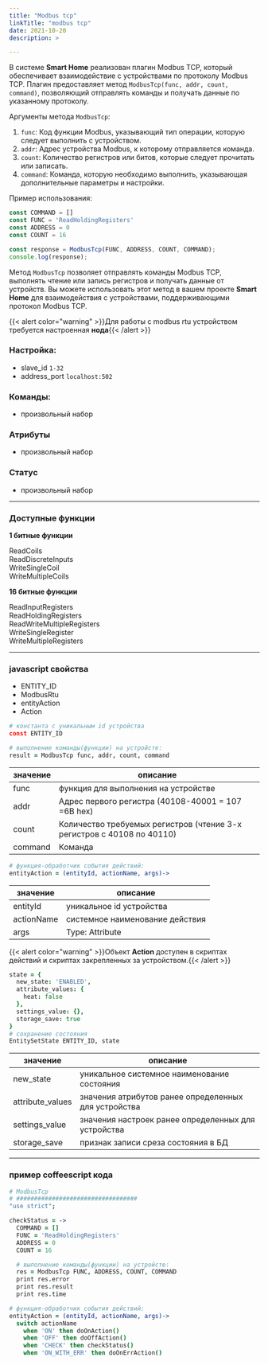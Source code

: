 ```yaml
---
title: "Modbus tcp"
linkTitle: "modbus tcp"
date: 2021-10-20
description: >

---
```


В системе **Smart Home** реализован плагин Modbus TCP, который обеспечивает взаимодействие с устройствами по протоколу
Modbus TCP.
Плагин предоставляет метод `ModbusTcp(func, addr, count, command)`, позволяющий отправлять команды и получать данные по
указанному протоколу.

Аргументы метода `ModbusTcp`:

1. `func`: Код функции Modbus, указывающий тип операции, которую следует выполнить с устройством.
2. `addr`: Адрес устройства Modbus, к которому отправляется команда.
3. `count`: Количество регистров или битов, которые следует прочитать или записать.
4. `command`: Команда, которую необходимо выполнить, указывающая дополнительные параметры и настройки.

Пример использования:

```javascript
const COMMAND = []
const FUNC = 'ReadHoldingRegisters'
const ADDRESS = 0
const COUNT = 16

const response = ModbusTcp(FUNC, ADDRESS, COUNT, COMMAND);
console.log(response);
```

Метод `ModbusTcp` позволяет отправлять команды Modbus TCP, выполнять чтение или запись регистров и получать данные от
устройств.
Вы можете использовать этот метод в вашем проекте **Smart Home** для взаимодействия с устройствами, поддерживающими
протокол Modbus TCP.

{{< alert color="warning" >}}Для работы с modbus rtu устройством требуется настроенная **нода**{{< /alert >}}

### Настройка:

* slave_id `1-32`
* address_port `localhost:502`

### Команды:

* произвольный набор

### Атрибуты

* произвольный набор

### Статус

* произвольный набор

----------------

### Доступные функции

**1 битные функции**

ReadCoils           
ReadDiscreteInputs  
WriteSingleCoil     
WriteMultipleCoils

**16 битные функции**

ReadInputRegisters          
ReadHoldingRegisters        
ReadWriteMultipleRegisters  
WriteSingleRegister         
WriteMultipleRegisters


----------------

### javascript свойства

* ENTITY_ID
* ModbusRtu
* entityAction
* Action

```coffeescript
# константа с уникальным id устройства
const ENTITY_ID
````

```coffeescript
# выполнение команды(функции) на устройсте:
result = ModbusTcp func, addr, count, command
```

| значение | описание                                                               |
|----------|------------------------------------------------------------------------|
| func     | функция для выполнения на устройстве                                   |
| addr     | Адрес первого регистра (40108-40001 = 107 =6B hex)                     |
| count    | Количество требуемых регистров (чтение 3-х регистров с 40108 по 40110) |
| command  | Команда                                                                |

```coffeescript
# функция-обработчик события действий:
entityAction = (entityId, actionName, args)->
```

| значение   | описание                        |
|------------|---------------------------------|
| entityId   | уникальное id устройства        |
| actionName | системное наименование действия |
| args       | Type: Attribute                 |

{{< alert color="warning" >}}Объект **Action** доступен в скриптах действий и скриптах закрепленных за устройством.{{<
/alert >}}

```coffeescript
state = {
  new_state: 'ENABLED',
  attribute_values: {
    heat: false
  },
  settings_value: {},
  storage_save: true
}
# сохранение состояния 
EntitySetState ENTITY_ID, state
```

| значение         | описание                                             |
|------------------|------------------------------------------------------|
| new_state        | уникальное системное наименование состояния          |
| attribute_values | значения атрибутов ранее определенных для устройства |
| settings_value   | значения настроек ранее определенных для устройства  |
| storage_save     | признак записи среза состояния в БД                  |

----------------

### пример coffeescript кода

```coffeescript
# ModbusTcp
# ##################################
"use strict";

checkStatus = ->
  COMMAND = []
  FUNC = 'ReadHoldingRegisters'
  ADDRESS = 0
  COUNT = 16

  # выполнение команды(функции) на устройсте:
  res = ModbusTcp FUNC, ADDRESS, COUNT, COMMAND
  print res.error
  print res.result
  print res.time

# функция-обработчик события действий:
entityAction = (entityId, actionName, args)->
  switch actionName
    when 'ON' then doOnAction()
    when 'OFF' then doOffAction()
    when 'CHECK' then checkStatus()
    when 'ON_WITH_ERR' then doOnErrAction()

```


